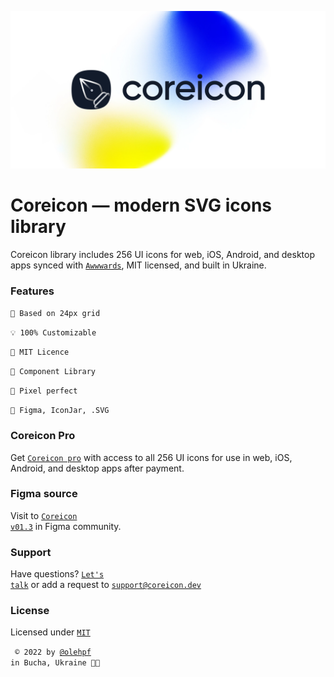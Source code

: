 <p align="center">
  <img src="https://github.com/coreicon-dev/coreicon/blob/main/img/bg/cover_github.png" alt="Coreicon">
</p>

# Coreicon — modern SVG icons library
Coreicon library includes 256 UI icons for web, iOS, Android, and desktop apps
synced with <code>[Awwwards](https://www.awwwards.com/inspiration/coreicon-modern-svg-icons-for-web-and-desktop-apps)</code>, MIT licensed, and built in Ukraine.
>
### Features
``📐 Based on 24px grid``
>
``💡 100% Customizable``
>
``🔐 MIT Licence``
>
``🧬 Component Library``
>
``💎 Pixel perfect``
>
``🧩 Figma, IconJar, .SVG``
>
### Coreicon Pro
Get <code>[Coreicon pro](https://coreicon.dev/coreicon-payment.pdf)</code> with access to all 256 UI icons for use in web, iOS, Android, and desktop apps after payment.
### Figma source 
Visit to <code>[Coreicon v01.3](https://www.figma.com/file/cAgIx1y4ajTImj5nzqlWCy/CoreIcon-v01.3-(preview)?node-id=0%3A1)</code> in Figma community.
### Support
Have questions? <code>[Let's talk](https://t.me/coreicon_bot)</code> or add a request to <code>support@coreicon.dev</code>
### License
Licensed under <code>[MIT](https://choosealicense.com/licenses/mit/)</code>
>
<code> © 2022 by [@olehpf](https://www.figma.com/@olehpf) in Bucha, Ukraine 💙💛</code>
